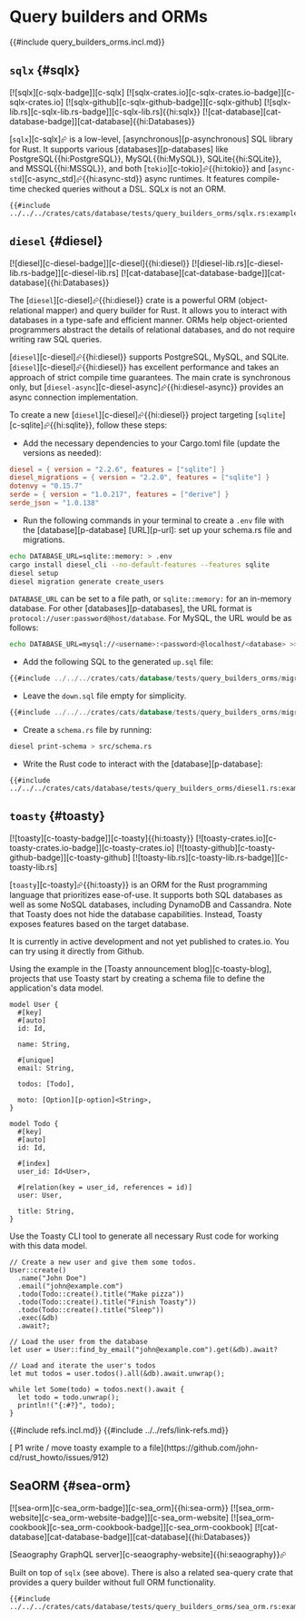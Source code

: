 # Query builders and ORMs

{{#include query_builders_orms.incl.md}}

## `sqlx` {#sqlx}

[![sqlx][c-sqlx-badge]][c-sqlx] [![sqlx-crates.io][c-sqlx-crates.io-badge]][c-sqlx-crates.io] [![sqlx-github][c-sqlx-github-badge]][c-sqlx-github] [![sqlx-lib.rs][c-sqlx-lib.rs-badge]][c-sqlx-lib.rs]{{hi:sqlx}} [![cat-database][cat-database-badge]][cat-database]{{hi:Databases}}

[`sqlx`][c-sqlx]⮳ is a low-level, [asynchronous][p-asynchronous] SQL library for Rust. It supports various [databases][p-databases] like PostgreSQL{{hi:PostgreSQL}}, MySQL{{hi:MySQL}}, SQLite{{hi:SQLite}}, and MSSQL{{hi:MSSQL}}, and both [`tokio`][c-tokio]⮳{{hi:tokio}} and [`async-std`][c-async_std]⮳{{hi:async-std}} async runtimes. It features compile-time checked queries without a DSL. SQLx is not an ORM.

```rust,editable,noplayground
{{#include ../../../crates/cats/database/tests/query_builders_orms/sqlx.rs:example}}
```

## `diesel` {#diesel}

[![diesel][c-diesel-badge]][c-diesel]{{hi:diesel}} [![diesel-lib.rs][c-diesel-lib.rs-badge]][c-diesel-lib.rs] [![cat-database][cat-database-badge]][cat-database]{{hi:Databases}}

The [`diesel`][c-diesel]⮳{{hi:diesel}} crate is a powerful ORM (object-relational mapper) and query builder for Rust. It allows you to interact with databases in a type-safe and efficient manner. ORMs help object-oriented programmers abstract the details of relational databases, and do not require writing raw SQL queries.

[`diesel`][c-diesel]⮳{{hi:diesel}} supports PostgreSQL, MySQL, and SQLite. [`diesel`][c-diesel]⮳{{hi:diesel}} has excellent performance and takes an approach of strict compile time guarantees. The main crate is synchronous only, but [`diesel-async`][c-diesel-async]⮳{{hi:diesel-async}} provides an async connection implementation.

To create a new [`diesel`][c-diesel]⮳{{hi:diesel}} project targeting [`sqlite`][c-sqlite]⮳{{hi:sqlite}}, follow these steps:

- Add the necessary dependencies to your Cargo.toml file (update the versions as needed):

```toml
diesel = { version = "2.2.6", features = ["sqlite"] }
diesel_migrations = { version = "2.2.0", features = ["sqlite"] }
dotenvy = "0.15.7"
serde = { version = "1.0.217", features = ["derive"] }
serde_json = "1.0.138"
```

- Run the following commands in your terminal to create a `.env` file with the [database][p-database] [URL][p-url]:
set up your schema.rs file and migrations.

```bash
echo DATABASE_URL=sqlite::memory: > .env
cargo install diesel_cli --no-default-features --features sqlite
diesel setup
diesel migration generate create_users
```

`DATABASE_URL` can be set to a file path, or `sqlite::memory:` for an in-memory database. For other [databases][p-databases], the URL format is `protocol://user:password@host/database`. For MySQL, the URL would be as follows:

```bash
echo DATABASE_URL=mysql://<username>:<password>@localhost/<database> >> .env
```

- Add the following SQL to the generated `up.sql` file:

```sql
{{#include ../../../crates/cats/database/tests/query_builders_orms/migrations/2024-12-29-173417_create_users/up.sql}}
```

- Leave the `down.sql` file empty for simplicity.

```sql
{{#include ../../../crates/cats/database/tests/query_builders_orms/migrations/2024-12-29-173417_create_users/down.sql}}
```

- Create a `schema.rs` file by running:

```bash
diesel print-schema > src/schema.rs
```

- Write the Rust code to interact with the [database][p-database]:

```rust,editable,noplayground
{{#include ../../../crates/cats/database/tests/query_builders_orms/diesel1.rs:example}}
```

## `toasty` {#toasty}

[![toasty][c-toasty-badge]][c-toasty]{{hi:toasty}}
[![toasty-crates.io][c-toasty-crates.io-badge]][c-toasty-crates.io]
[![toasty-github][c-toasty-github-badge]][c-toasty-github]
[![toasty-lib.rs][c-toasty-lib.rs-badge]][c-toasty-lib.rs]

[`toasty`][c-toasty]⮳{{hi:toasty}} is an ORM for the Rust programming language that prioritizes ease-of-use. It supports both SQL databases as well as some NoSQL databases, including DynamoDB and Cassandra. Note that Toasty does not hide the database capabilities. Instead, Toasty exposes features based on the target database.

It is currently in active development and not yet published to crates.io. You can try using it directly from Github.

Using the example in the [Toasty announcement blog][c-toasty-blog], projects that use Toasty start by creating a schema file to define the application's data model.

```text
model User {
  #[key]
  #[auto]
  id: Id,

  name: String,

  #[unique]
  email: String,

  todos: [Todo],

  moto: [Option][p-option]<String>,
}

model Todo {
  #[key]
  #[auto]
  id: Id,

  #[index]
  user_id: Id<User>,

  #[relation(key = user_id, references = id)]
  user: User,

  title: String,
}
```

Use the Toasty CLI tool to generate all necessary Rust code for working with this data model.

```rust,editable,ignore,noplayground
// Create a new user and give them some todos.
User::create()
  .name("John Doe")
  .email("john@example.com")
  .todo(Todo::create().title("Make pizza"))
  .todo(Todo::create().title("Finish Toasty"))
  .todo(Todo::create().title("Sleep"))
  .exec(&db)
  .await?;

// Load the user from the database
let user = User::find_by_email("john@example.com").get(&db).await?

// Load and iterate the user's todos
let mut todos = user.todos().all(&db).await.unwrap();

while let Some(todo) = todos.next().await {
  let todo = todo.unwrap();
  println!("{:#?}", todo);
}
```

{{#include refs.incl.md}}
{{#include ../../refs/link-refs.md}}

<div class="hidden">
[ P1 write / move toasty example to a file](https://github.com/john-cd/rust_howto/issues/912)

## SeaORM {#sea-orm}

[![sea-orm][c-sea_orm-badge]][c-sea_orm]{{hi:sea-orm}} [![sea_orm-website][c-sea_orm-website-badge]][c-sea_orm-website] [![sea_orm-cookbook][c-sea_orm-cookbook-badge]][c-sea_orm-cookbook] [![cat-database][cat-database-badge]][cat-database]{{hi:Databases}}

[Seaography GraphQL server][c-seaography-website]{{hi:seaography}}⮳

Built on top of `sqlx` (see above). There is also a related sea-query crate that provides a query builder without full ORM functionality.

```rust,editable,noplayground
{{#include ../../../crates/cats/database/tests/query_builders_orms/sea_orm.rs:example}}
```

</div>
